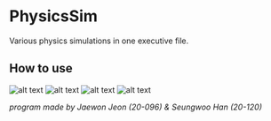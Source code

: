 # PhysicsSim
Various physics simulations in one executive file.

## How to use
![alt text](https://github.com/A-H4NU/PhysicsSim/blob/master/PhysicsSim/Instructions/Slide1.PNG?raw=true)
![alt text](https://github.com/A-H4NU/PhysicsSim/blob/master/PhysicsSim/Instructions/Slide2.PNG?raw=true)
![alt text](https://github.com/A-H4NU/PhysicsSim/blob/master/PhysicsSim/Instructions/Slide3.PNG?raw=true)
![alt text](https://github.com/A-H4NU/PhysicsSim/blob/master/PhysicsSim/Instructions/Slide4.PNG?raw=true)


*program made by Jaewon Jeon (20-096) & Seungwoo Han (20-120)*
